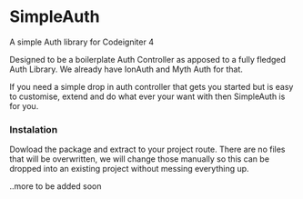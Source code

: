 # SimpleAuth
A simple Auth library for Codeigniter 4

Designed to be a boilerplate Auth Controller as apposed to a fully fledged Auth Library. We already have IonAuth and Myth Auth for that.

If you need a simple drop in auth controller that gets you started but is easy to customise, extend and do what ever your want with then SimpleAuth is for you.

### Instalation

Dowload the package and extract to your project route. There are no files that will be overwritten, we will change those manually so this can be dropped into an existing project without messing everything up.

..more to be added soon
